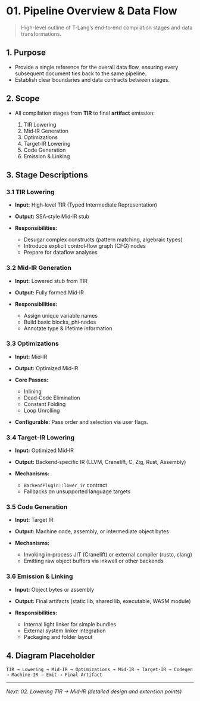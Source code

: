 # 01. Pipeline Overview & Data Flow

> High-level outline of T‑Lang’s end‑to‑end compilation stages and data transformations.

## 1. Purpose

* Provide a single reference for the overall data flow, ensuring every subsequent document ties back to the same pipeline.
* Establish clear boundaries and data contracts between stages.

## 2. Scope

* All compilation stages from **TIR** to final **artifact** emission:

    1. TIR Lowering
    2. Mid‑IR Generation
    3. Optimizations
    4. Target‑IR Lowering
    5. Code Generation
    6. Emission & Linking

## 3. Stage Descriptions

### 3.1 TIR Lowering

* **Input:** High‑level TIR (Typed Intermediate Representation)
* **Output:** SSA‑style Mid‑IR stub
* **Responsibilities:**

    * Desugar complex constructs (pattern matching, algebraic types)
    * Introduce explicit control‑flow graph (CFG) nodes
    * Prepare for dataflow analyses

### 3.2 Mid‑IR Generation

* **Input:** Lowered stub from TIR
* **Output:** Fully formed Mid‑IR
* **Responsibilities:**

    * Assign unique variable names
    * Build basic blocks, phi‑nodes
    * Annotate type & lifetime information

### 3.3 Optimizations

* **Input:** Mid‑IR
* **Output:** Optimized Mid‑IR
* **Core Passes:**

    * Inlining
    * Dead‑Code Elimination
    * Constant Folding
    * Loop Unrolling
* **Configurable:** Pass order and selection via user flags.

### 3.4 Target‑IR Lowering

* **Input:** Optimized Mid‑IR
* **Output:** Backend‑specific IR (LLVM, Cranelift, C, Zig, Rust, Assembly)
* **Mechanisms:**

    * `BackendPlugin::lower_ir` contract
    * Fallbacks on unsupported language targets

### 3.5 Code Generation

* **Input:** Target IR
* **Output:** Machine code, assembly, or intermediate object bytes
* **Mechanisms:**

    * Invoking in‑process JIT (Cranelift) or external compiler (rustc, clang)
    * Emitting raw object buffers via inkwell or other backends

### 3.6 Emission & Linking

* **Input:** Object bytes or assembly
* **Output:** Final artifacts (static lib, shared lib, executable, WASM module)
* **Responsibilities:**

    * Internal light linker for simple bundles
    * External system linker integration
    * Packaging and folder layout

## 4. Diagram Placeholder

```
TIR → Lowering → Mid‑IR → Optimizations → Mid‑IR → Target‑IR → Codegen → Machine‑IR → Emit → Final Artifact
```

---

*Next: 02. Lowering TIR → Mid‑IR (detailed design and extension points)*
